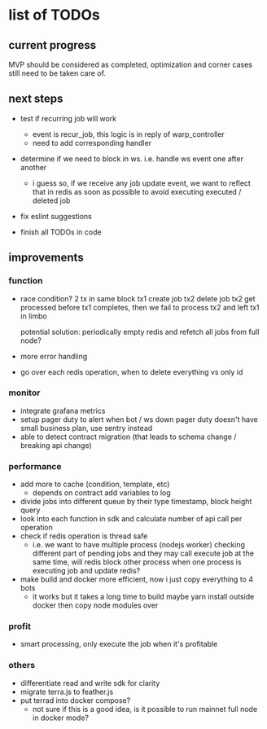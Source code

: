 # list of TODOs

## current progress
MVP should be considered as completed, optimization and corner cases still need to be taken care of.

## next steps
- test if recurring job will work
    - event is recur_job, this logic is in reply of warp_controller
    - need to add corresponding handler

- determine if we need to block in ws. i.e. handle ws event one after another
    - i guess so, if we receive any job update event, we want to reflect that in redis as soon as possible to avoid executing executed / deleted job
- fix eslint suggestions
- finish all TODOs in code

## improvements
### function
- race condition?
    2 tx in same block
    tx1 create job
    tx2 delete job
    tx2 get processed before tx1 completes, then we fail to process tx2 and left tx1 in limbo

    potential solution: periodically empty redis and refetch all jobs from full node?
- more error handling
- go over each redis operation, when to delete everything vs only id

### monitor
- integrate grafana metrics
- setup pager duty to alert when bot / ws down
    pager duty doesn't have small business plan, use sentry instead
- able to detect contract migration (that leads to schema change / breaking api change)

### performance
- add more to cache (condition, template, etc)
    - depends on contract add variables to log
- divide jobs into different queue by their type
    timestamp, block height
    query
- look into each function in sdk and calculate number of api call per operation
- check if redis operation is thread safe
    - i.e. we want to have multiple process (nodejs worker) checking different part of pending jobs and they may call execute job at the same time, will redis block other process when one process is executing job and update redis?
- make build and docker more efficient, now i just copy everything to 4 bots
    - it works but it takes a long time to build
    maybe yarn install outside docker then copy node modules over

### profit
- smart processing, only execute the job when it's profitable

### others
- differentiate read and write sdk for clarity
- migrate terra.js to feather.js
- put terrad into docker compose?
    - not sure if this is a good idea, is it possible to run mainnet full node in docker mode?
